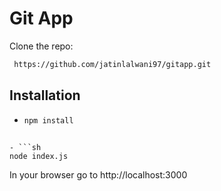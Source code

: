 # Git App

Clone the repo:

```sh
 https://github.com/jatinlalwani97/gitapp.git
 ```

## Installation

- ```sh
  npm install
 ```

- ```sh
 node index.js
 ```


In your browser go to http://localhost:3000
